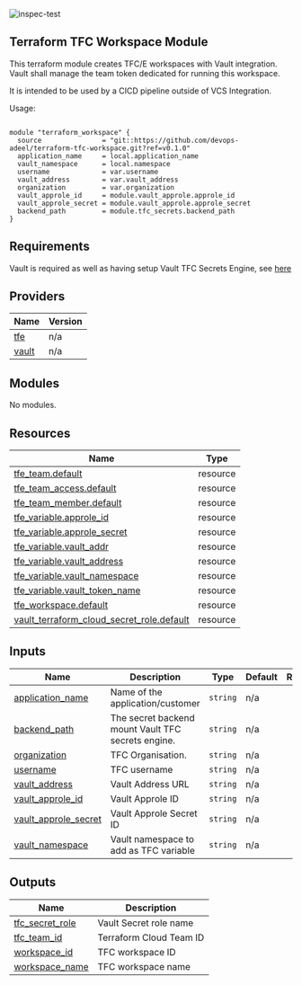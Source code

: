 ![inspec-test](https://github.com/devops-adeel/terraform-tfc-workspace/actions/workflows/terraform-apply.yml/badge.svg)

## Terraform TFC Workspace Module

This terraform module creates TFC/E workspaces with Vault integration. Vault
shall manage the team token dedicated for running this workspace.

It is intended to be used by a CICD pipeline outside of VCS Integration.

<!-- BEGINNING OF PRE-COMMIT-TERRAFORM DOCS HOOK -->
Usage:

```hcl

module "terraform_workspace" {
  source               = "git::https://github.com/devops-adeel/terraform-tfc-workspace.git?ref=v0.1.0"
  application_name     = local.application_name
  vault_namespace      = local.namespace
  username             = var.username
  vault_address        = var.vault_address
  organization         = var.organization
  vault_approle_id     = module.vault_approle.approle_id
  vault_approle_secret = module.vault_approle.approle_secret
  backend_path         = module.tfc_secrets.backend_path
}
```

## Requirements

Vault is required as well as having setup Vault TFC Secrets Engine, see
[here](https://github.com/devops-adeel/terraform-vault-secrets-tfc.git)

## Providers

| Name | Version |
|------|---------|
| <a name="provider_tfe"></a> [tfe](#provider\_tfe) | n/a |
| <a name="provider_vault"></a> [vault](#provider\_vault) | n/a |

## Modules

No modules.

## Resources

| Name | Type |
|------|------|
| [tfe_team.default](https://registry.terraform.io/providers/hashicorp/tfe/latest/docs/resources/team) | resource |
| [tfe_team_access.default](https://registry.terraform.io/providers/hashicorp/tfe/latest/docs/resources/team_access) | resource |
| [tfe_team_member.default](https://registry.terraform.io/providers/hashicorp/tfe/latest/docs/resources/team_member) | resource |
| [tfe_variable.approle_id](https://registry.terraform.io/providers/hashicorp/tfe/latest/docs/resources/variable) | resource |
| [tfe_variable.approle_secret](https://registry.terraform.io/providers/hashicorp/tfe/latest/docs/resources/variable) | resource |
| [tfe_variable.vault_addr](https://registry.terraform.io/providers/hashicorp/tfe/latest/docs/resources/variable) | resource |
| [tfe_variable.vault_address](https://registry.terraform.io/providers/hashicorp/tfe/latest/docs/resources/variable) | resource |
| [tfe_variable.vault_namespace](https://registry.terraform.io/providers/hashicorp/tfe/latest/docs/resources/variable) | resource |
| [tfe_variable.vault_token_name](https://registry.terraform.io/providers/hashicorp/tfe/latest/docs/resources/variable) | resource |
| [tfe_workspace.default](https://registry.terraform.io/providers/hashicorp/tfe/latest/docs/resources/workspace) | resource |
| [vault_terraform_cloud_secret_role.default](https://registry.terraform.io/providers/hashicorp/vault/latest/docs/resources/terraform_cloud_secret_role) | resource |

## Inputs

| Name | Description | Type | Default | Required |
|------|-------------|------|---------|:--------:|
| <a name="input_application_name"></a> [application\_name](#input\_application\_name) | Name of the application/customer | `string` | n/a | yes |
| <a name="input_backend_path"></a> [backend\_path](#input\_backend\_path) | The secret backend mount Vault TFC secrets engine. | `string` | n/a | yes |
| <a name="input_organization"></a> [organization](#input\_organization) | TFC Organisation. | `string` | n/a | yes |
| <a name="input_username"></a> [username](#input\_username) | TFC username | `string` | n/a | yes |
| <a name="input_vault_address"></a> [vault\_address](#input\_vault\_address) | Vault Address URL | `string` | n/a | yes |
| <a name="input_vault_approle_id"></a> [vault\_approle\_id](#input\_vault\_approle\_id) | Vault Approle ID | `string` | n/a | yes |
| <a name="input_vault_approle_secret"></a> [vault\_approle\_secret](#input\_vault\_approle\_secret) | Vault Approle Secret ID | `string` | n/a | yes |
| <a name="input_vault_namespace"></a> [vault\_namespace](#input\_vault\_namespace) | Vault namespace to add as TFC variable | `string` | n/a | yes |

## Outputs

| Name | Description |
|------|-------------|
| <a name="output_tfc_secret_role"></a> [tfc\_secret\_role](#output\_tfc\_secret\_role) | Vault Secret role name |
| <a name="output_tfc_team_id"></a> [tfc\_team\_id](#output\_tfc\_team\_id) | Terraform Cloud Team ID |
| <a name="output_workspace_id"></a> [workspace\_id](#output\_workspace\_id) | TFC workspace ID |
| <a name="output_workspace_name"></a> [workspace\_name](#output\_workspace\_name) | TFC workspace name |
<!-- END OF PRE-COMMIT-TERRAFORM DOCS HOOK -->
